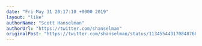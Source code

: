 ```yaml
---
date: "Fri May 31 20:17:10 +0000 2019"
layout: "like"
authorName: "Scott Hanselman"
authorUrl: "https://twitter.com/shanselman"
originalPost: "https://twitter.com/shanselman/status/1134554431708487680"
---
```

